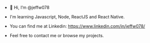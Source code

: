 - 👋 Hi, I’m @jeffw078
- I'm learning Javascript, Node, ReactJS and React Native.
- You can find me at Linkedin: https://www.linkedin.com/in/jeffw078/

- Feel free to contact me or browse my projects.


